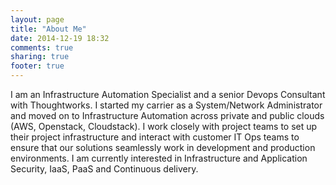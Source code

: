 ```yaml
---
layout: page
title: "About Me"
date: 2014-12-19 18:32
comments: true
sharing: true
footer: true
---
```

  I am an Infrastructure Automation Specialist and a senior Devops Consultant with Thoughtworks.
  I started my carrier as a System/Network Administrator and moved on to Infrastructure Automation across private and public clouds (AWS, Openstack, Cloudstack).
  I work closely with project teams to set up their project infrastructure and interact with customer IT Ops teams to ensure that our solutions seamlessly work in development and production environments.
  I am currently interested in Infrastructure and Application Security, IaaS, PaaS and Continuous delivery.
